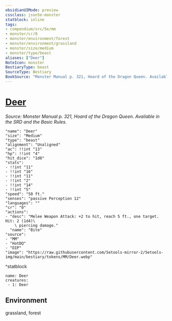 ```yaml
---
obsidianUIMode: preview
cssclass: json5e-monster
statblock: inline
tags:
- compendium/src/5e/mm
- monster/cr/0
- monster/environment/forest
- monster/environment/grassland
- monster/size/medium
- monster/type/beast
aliases: ["Deer"]
NoteIcon: monster
BestiaryType: beast
SourceType: Bestiary
BookSource: "Monster Manual p. 321, Hoard of the Dragon Queen. Available in the SRD and the Basic Rules."
---
```

# [Deer](2-Mechanics/CLI/bestiary/beast/deer.md)
*Source: Monster Manual p. 321, Hoard of the Dragon Queen. Available in the SRD and the Basic Rules.*  

```statblock
"name": "Deer"
"size": "Medium"
"type": "beast"
"alignment": "Unaligned"
"ac": !!int "13"
"hp": !!int "4"
"hit_dice": "1d8"
"stats":
- !!int "11"
- !!int "16"
- !!int "11"
- !!int "2"
- !!int "14"
- !!int "5"
"speed": "50 ft."
"senses": "passive Perception 12"
"languages": ""
"cr": "0"
"actions":
- "desc": "Melee Weapon Attack: +2 to hit, reach 5 ft., one target. Hit: 2 (1d4)\
    \ piercing damage."
  "name": "Bite"
"source":
- "MM"
- "HotDQ"
- "DIP"
"image": "https://raw.githubusercontent.com/5etools-mirror-2/5etools-img/main/bestiary/tokens/MM/Deer.webp"
```
^statblock

```encounter-table
name: Deer
creatures:
 - 1: Deer
```

## Environment

grassland, forest